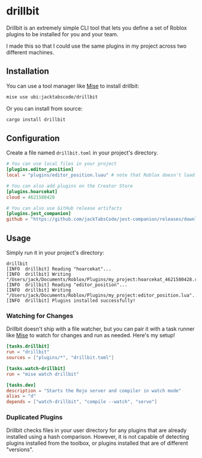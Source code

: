 # drillbit

Drillbit is an extremely simple CLI tool that lets you define a set of Roblox plugins to be installed for you and your team.

I made this so that I could use the same plugins in my project across two different machines.

## Installation

You can use a tool manager like [Mise](https://mise.jdx.dev) to install drillbit:

```bash
mise use ubi:jacktabscode/drillbit
```

Or you can install from source:

```bash
cargo install drillbit
```

## Configuration

Create a file named `drillbit.toml` in your project's directory.

```toml
# You can use local files in your project
[plugins.editor_position]
local = "plugins/editor_position.luau" # note that Roblox doesn't load `.luau` files as local plugins, so they will be renamed to `.lua`

# You can also add plugins on the Creator Store
[plugins.hoarcekat]
cloud = 4621580428

# You can also use GitHub release artifacts
[plugins.jest_companion]
github = "https://github.com/jackTabsCode/jest-companion/releases/download/v0.1.1/plugin.rbxm"
```

## Usage

Simply run it in your project's directory:
```
drillbit
[INFO  drillbit] Reading "hoarcekat"...
[INFO  drillbit] Writing "/Users/jack/Documents/Roblox/Plugins/my_project:hoarcekat_4621580428.rbxm"...
[INFO  drillbit] Reading "editor_position"...
[INFO  drillbit] Writing "/Users/jack/Documents/Roblox/Plugins/my_project:editor_position.lua"...
[INFO  drillbit] Plugins installed successfully!
```

### Watching for Changes

Drillbit doesn't ship with a file watcher, but you can pair it with a task runner like [Mise](https://mise.jdx.dev) to watch for changes and run as needed. Here's my setup!

```toml
[tasks.drillbit]
run = "drillbit"
sources = ["plugins/*", "drillbit.toml"]

[tasks.watch-drillbit]
run = "mise watch drillbit"

[tasks.dev]
description = "Starts the Rojo server and compiler in watch mode"
alias = "d"
depends = ["watch-drillbit", "compile --watch", "serve"]
```

### Duplicated Plugins

Drillbit checks files in your user directory for any plugins that are already installed using a hash comparison. However, it is not capable of detecting plugins installed from the toolbox, or plugins installed that are of different "versions".
